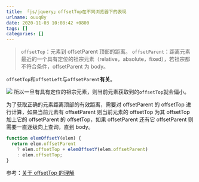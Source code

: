 ```yaml
---
title: 「js/jquery」offsetTop在不同浏览器下的表现
urlname: ouuq8y
date: 2020-11-03 10:08:42 +0800
tags: []
categories: []
---
```


> `offsetTop`：元素到 offsetParent 顶部的距离。
> `offsetParent`：距离元素最近的一个具有定位的祖宗元素（relative，absolute，fixed），若祖宗都不符合条件，offsetParent 为 body。

`offsetTop`和`offsetLeft`与`offsetParent`**有关**。

![](https://cdn.nlark.com/yuque/0/2020/jpeg/250093/1604374248679-1a051cdd-7d6d-4888-ba8a-5af9ace6a41b.jpeg#align=left&display=inline&height=474&margin=%5Bobject%20Object%5D&name=&originHeight=474&originWidth=797&size=0&status=done&style=none&width=797)
所以一旦有具有定位的祖宗元素，则当前元素获取到的`offsetTop`就会偏小。

为了获取正确的元素距离顶部的有效距离，需要对 offsetParent 的 offsetTop 进行计算，如果当前元素有 offsetParent 则当前元素的 offsetTop 为其 offsetTop 加上它的 offsetParent 的 offsetTop，如果 offsetParent 还有它 offsetParent 则需要一直逐级向上查询，直到 body。

```javascript
function elemOffsetY(elem) {
  return elem.offsetParent
    ? elem.offsetTop + elemOffsetY(elem.offsetParent)
    : elem.offsetTop;
}
```

参考：[关于 offsetTop 的理解](https://blog.csdn.net/jinxi1112/article/details/90692484)
